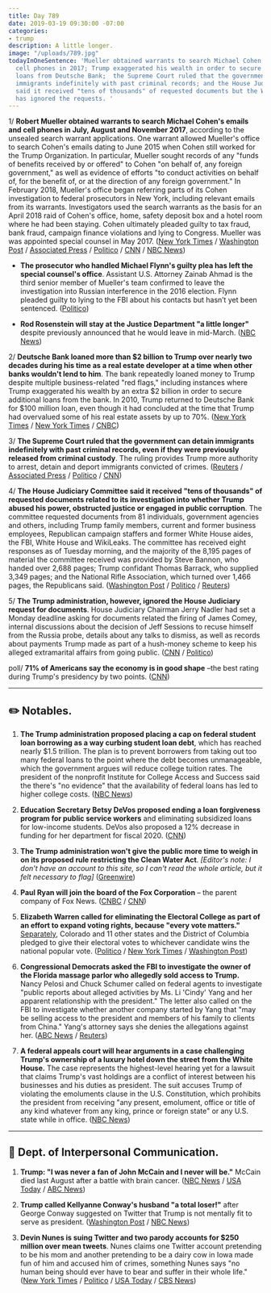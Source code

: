 ```yaml
---
title: Day 789
date: 2019-03-19 09:30:00 -07:00
categories:
- trump
description: A little longer.
image: "/uploads/789.jpg"
todayInOneSentence: 'Mueller obtained warrants to search Michael Cohen''s emails and
  cell phones in 2017; Trump exaggerated his wealth in order to secure additional
  loans from Deutsche Bank;  the Supreme Court ruled that the government can detain
  immigrants indefinitely with past criminal records; and the House Judiciary Committee
  said it received "tens of thousands" of requested documents but the White House
  has ignored the requests. '
---
```


1/ **Robert Mueller obtained warrants to search Michael Cohen's emails and cell phones in July, August and November 2017**, according to the unsealed search warrant applications. One warrant allowed Mueller's office to search Cohen's emails dating to June 2015 when Cohen still worked for the Trump Organization. In particular, Mueller sought records of any "funds of benefits received by or offered" to Cohen "on behalf of, any foreign government," as well as evidence of efforts "to conduct activities on behalf of, for the benefit of, or at the direction of any foreign government." In February 2018, Mueller's office began referring parts of its Cohen investigation to federal prosecutors in New York, including relevant emails from its warrants. Investigators used the search warrants as the basis for an April 2018 raid of Cohen's office, home, safety deposit box and a hotel room where he had been staying. Cohen ultimately pleaded guilty to tax fraud, bank fraud, campaign finance violations and lying to Congress. Mueller was was appointed special counsel in May 2017. ([New York Times](https://www.nytimes.com/2019/03/19/nyregion/michael-cohen-documents-trump.html) / [Washington Post](https://www.washingtonpost.com/world/national-security/mueller-began-investigating-michael-cohens-phone-and-digital-data-months-before-fbi-raid-warrants-show/2019/03/19/9e936cc2-49b5-11e9-b79a-961983b7e0cd_story.html) / [Associated Press](https://apnews.com/63b58a572f844f11889610f04ee4ad1d) / [Politico](https://www.politico.com/story/2019/03/19/mueller-investigation-michael-cohen-1226983) / [CNN](https://www.cnn.com/2019/03/19/politics/michael-cohen-warrant-documents/index.html) / [NBC News](https://www.nbcnews.com/politics/justice-department/cohen-investigation-began-2017-search-warrant-shows-n984776))

* **The prosecutor who handled Michael Flynn's guilty plea has left the special counsel's office**. Assistant U.S. Attorney Zainab Ahmad is the third senior member of Mueller's team confirmed to leave the investigation into Russian interference in the 2016 election. Flynn pleaded guilty to lying to the FBI about his contacts but hasn’t yet been sentenced. ([Politico](https://www.politico.com/story/2019/03/18/another-prosecutor-leaving-muellers-team-1226464))

* **Rod Rosenstein will stay at the Justice Department "a little longer"** despite previously announced that he would leave in mid-March. ([NBC News](https://www.nbcnews.com/politics/justice-department/rod-rosenstein-staying-justice-department-little-longer-n984791))

2/ **Deutsche Bank loaned more than $2 billion to Trump over nearly two decades during his time as a real estate developer at a time when other banks wouldn't lend to him**. The bank repeatedly loaned money to Trump despite multiple business-related "red flags," including instances where Trump exaggerated his wealth by an extra $2 billion in order to secure additional loans from the bank. In 2010, Trump returned to Deutsche Bank for $100 million loan, even though it had concluded at the time that Trump had overvalued some of his real estate assets by up to 70%. ([New York Times](https://www.nytimes.com/2019/03/18/business/trump-deutsche-bank.html) / [New York Times](https://www.nytimes.com/2019/03/18/business/deutsche-bank-donald-trump.html) / [CNBC](https://www.cnbc.com/2019/03/19/deutsche-bank-loaned-2-billion-to-donald-trump-over-two-decades-nyt.html))

3/ **The Supreme Court ruled that the government can detain immigrants indefinitely with past criminal records, even if they were previously released from criminal custody**. The ruling provides Trump more authority to arrest, detain and deport immigrants convicted of crimes. ([Reuters](https://www.reuters.com/article/us-usa-court-immigration/u-s-supreme-court-hands-trump-a-victory-on-immigration-detention-idUSKCN1R01TF) / [Associated Press](https://apnews.com/13e2a2c294e84cf8918be616224552d5) / [Politico](https://www.politico.com/story/2019/03/19/supreme-court-immigrants-detained-past-crimes-1281117) / [CNN](https://www.cnn.com/2019/03/19/politics/supreme-court-detain-immigrants-criminal-records/index.html))

4/ **The House Judiciary Committee said it received "tens of thousands" of requested documents related to its investigation into whether Trump abused his power, obstructed justice or engaged in public corruption**. The committee requested documents from 81 individuals, government agencies and others, including Trump family members, current and former business employees, Republican campaign staffers and former White House aides, the FBI, White House and WikiLeaks. The committee has received eight responses as of Tuesday morning, and the majority of the 8,195 pages of material the committee received was provided by Steve Bannon, who handed over 2,688 pages; Trump confidant Thomas Barrack, who supplied 3,349 pages; and the National Rifle Association, which turned over 1,466 pages, the Republicans said. ([Washington Post](https://www.washingtonpost.com/politics/judiciary-committee-chairman-says-he-has-received-tens-of-thousands-of-documents-in-trump-investigation/2019/03/18/84293680-49cb-11e9-b871-978e5c757325_story.html) / [Politico](https://www.politico.com/story/2019/03/19/nadler-probe-trump-1227671) / [Reuters](https://www.reuters.com/article/us-usa-trump-russia-congress/house-panel-expects-thousands-of-documents-in-trump-probe-idUSKCN1QZ2PI))

5/ **The Trump administration, however, ignored the House Judiciary request for documents**. House Judiciary Chairman Jerry Nadler had set a Monday deadline asking for documents related the firing of James Comey, internal discussions about the decision of Jeff Sessions to recuse himself from the Russia probe, details about any talks to dismiss, as well as records about payments Trump made as part of a hush-money scheme to keep his alleged extramarital affairs from going public. ([CNN](https://www.cnn.com/2019/03/19/politics/democratic-investigations-white-house-documents/index.html) / [Politico](https://www.politico.com/story/2019/03/19/trump-democrat-oversight-investigation-congress-1225761))

poll/ **71% of Americans say the economy is in good shape** –the best rating during Trump's presidency by two points. ([CNN](https://www.cnn.com/2019/03/18/politics/cnn-poll-trump-economy-tech/index.html))

---

## ✏️ Notables.

1. **The Trump administration proposed placing a cap on federal student loan borrowing as a way curbing student loan debt**, which has reached nearly $1.5 trillion. The plan is to prevent borrowers from taking out too many federal loans to the point where the debt becomes unmanageable, which the government argues will reduce college tuition rates. The president of the nonprofit Institute for College Access and Success said the there's "no evidence" that the availability of federal loans has led to higher college costs. ([NBC News](https://www.nbcnews.com/politics/white-house/white-house-proposes-caps-student-loan-borrowing-n984496))

2. **Education Secretary Betsy DeVos proposed ending a loan forgiveness program for public service workers** and eliminating subsidized loans for low-income students. DeVos also proposed a 12% decrease in funding for her department for fiscal 2020. ([CNN](https://www.cnn.com/2019/03/13/politics/betsy-devos-student-loan-forgiveness-budget/index.html))

3. **The Trump administration won't give the public more time to weigh in on its proposed rule restricting the Clean Water Act**. *\[Editor's note: I don't have an account to this site, so I can't read the whole article, but it felt necessary to flag\]* ([Greenwire](https://www.eenews.net/greenwire/stories/1060127629/feed))

4. **Paul Ryan will join the board of the Fox Corporation** – the parent company of Fox News. ([CNBC](https://www.cnbc.com/2019/03/19/former-house-speaker-paul-ryan-joins-board-of-fox-news-parent-company.html) / [CNN](https://www.cnn.com/2019/03/19/media/paul-ryan-fox-corporation/index.html))

5. **Elizabeth Warren called for eliminating the Electoral College as part of an effort to expand voting rights, because "every vote matters."** [Separately](https://www.washingtonpost.com/politics/2019/03/16/another-state-signs-popular-vote-bill-that-could-decide-presidential-election/?utm_term=.1df77281fd27), Colorado and 11 other states and the District of Columbia pledged to give their electoral votes to whichever candidate wins the national popular vote. ([Politico](https://www.politico.com/story/2019/03/19/elizabeth-warren-eliminate-electoral-college-1226686) / [New York Times](https://www.nytimes.com/2019/03/18/us/politics/elizabeth-warren-town-hall-electoral-college.html) / [Washington Post](https://www.washingtonpost.com/politics/2019/03/19/elizabeth-warren-wants-kill-electoral-college/))

6. **Congressional Democrats asked the FBI to investigate the owner of the Florida massage parlor who allegedly sold access to Trump.** Nancy Pelosi and Chuck Schumer called on federal agents to investigate "public reports about alleged activities by Ms. Li 'Cindy' Yang and her apparent relationship with the president." The letter also called on the FBI to investigate whether another company started by Yang that "may be selling access to the president and members of his family to clients from China." Yang's attorney says she denies the allegations against her. ([ABC News](https://abcnews.go.com/Politics/democrats-fbi-investigate-spa-owner-mar-lago-attendee/story?id=61768508) / [Reuters](https://www.reuters.com/article/us-usa-trump-massageparlors-idUSKCN1QZ2MV))

7. **A federal appeals court will hear arguments in a case challenging Trump's ownership of a luxury hotel down the street from the White House.** The case represents the highest-level hearing yet for a lawsuit that claims Trump's vast holdings are a conflict of interest between his businesses and his duties as president. The suit accuses Trump of violating the emoluments clause in the U.S. Constitution, which prohibits the president from receiving "any present, emolument, office or title of any kind whatever from any king, prince or foreign state" or any U.S. state while in office. ([NBC News](https://www.nbcnews.com/politics/donald-trump/appeals-court-hear-arguments-trump-emoluments-lawsuit-n984586))

---

## 💬 Dept. of Interpersonal Communication.

1. **Trump: "I was never a fan of John McCain and I never will be."** McCain died last August after a battle with brain cancer. ([NBC News](https://www.nbcnews.com/politics/donald-trump/trump-i-was-never-fan-john-mccain-i-never-will-n984971) / [USA Today](https://www.usatoday.com/story/news/politics/2019/03/19/donald-trump-steps-up-attack-john-mccain-says-he-never-fan/3212034002/) / [ABC News](https://abcnews.go.com/Politics/trump-blasts-mccain-fan/story?id=61786010))

2. **Trump called Kellyanne Conway's husband "a total loser!"** after George Conway suggested on Twitter that Trump is not mentally fit to serve as president. ([Washington Post](https://www.washingtonpost.com/politics/a-total-loser-trump-lashes-out-at-george-conway-who-has-been-questioning-his-mental-health/2019/03/19/c81bcec0-4a43-11e9-93d0-64dbcf38ba41_story.html) / [NBC News](https://www.nbcnews.com/politics/donald-trump/trump-blasts-george-conway-husband-top-white-house-aide-kellyanne-n984771))

3. **Devin Nunes is suing Twitter and two parody accounts for $250 million over mean tweets**. Nunes claims one Twitter account pretending to be his mom and another pretending to be a dairy cow in Iowa made fun of him and accused him of crimes, something Nunes says "no human being should ever have to bear and suffer in their whole life." ([New York Times](https://www.nytimes.com/2019/03/19/us/politics/devin-nunes-twitter-lawsuit.html) / [Politico](https://www.politico.com/story/2019/03/18/devin-nunes-twitter-lawsuit-1226467) / [USA Today](https://www.usatoday.com/story/news/politics/2019/03/19/rep-devin-nunes-sues-twitter-spoof-accounts-250-million/3209590002/) / [CBS News](https://www.cbsnews.com/news/rep-devin-nunes-sues-twitter-others-for-250-million/))